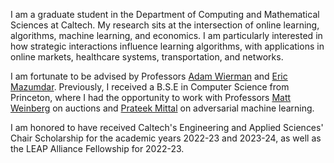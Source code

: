 I am a graduate student in the Department of Computing and Mathematical Sciences at Caltech. My research sits at the intersection of online learning, algorithms, machine learning, and economics. I am particularly interested in how strategic interactions influence learning algorithms, with applications in online markets, healthcare systems, transportation, and networks.

I am fortunate to be advised by Professors <a href="https://adamwierman.com">Adam Wierman</a>   and <a href="http://users.cms.caltech.edu/~mazumdar/">Eric Mazumdar</a>. Previously, I received a B.S.E in Computer Science from Princeton, where I had the opportunity to work with Professors <a href="https://www.cs.princeton.edu/~smattw/">Matt Weinberg</a> on auctions and <a href="https://www.princeton.edu/~pmittal/">Prateek Mittal</a> on adversarial machine learning.

I am honored to have received Caltech's Engineering and Applied Sciences' Chair Scholarship for the academic years 2022-23 and 2023-24, as well as the LEAP Alliance Fellowship for 2022-23.
